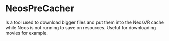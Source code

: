 # NeosPreCacher

Is a tool used to download bigger files and put them into the NeosVR cache while Neos is not running to save on resources. Useful for downloading movies for example.
